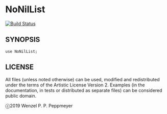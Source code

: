 # NoNilList

[![Build Status](https://travis-ci.org/gfldex/perl6-nonillist.svg?branch=master)](https://travis-ci.org/gfldex/perl6-nonillist)

## SYNOPSIS

```
use NoNilList;
```

## LICENSE

All files (unless noted otherwise) can be used, modified and redistributed
under the terms of the Artistic License Version 2. Examples (in the
documentation, in tests or distributed as separate files) can be considered
public domain.

ⓒ2019 Wenzel P. P. Peppmeyer

